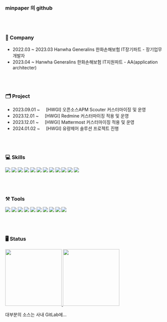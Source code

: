 ### minpaper 의 github

<br></br>
### 🏢 Company
- 2022.03 ~ 2023.03 Hanwha Generalins  한화손해보험 IT장기파트 - 장기업무 개발자
- 2023.04 ~         Hanwha Generalins  한화손해보험 IT지원파트 - AA(application architecter)

  
<br></br>
### 🗂️ Project
- 2023.09.01 ~  &nbsp;&nbsp;&nbsp;  [HWGI] 오픈소스APM Scouter 커스터마이징 및 운영
- 2023.12.01 ~  &nbsp;&nbsp;&nbsp;  [HWGI] Redmine 커스터마이징 적용 및 운영
- 2023.12.01 ~  &nbsp;&nbsp;&nbsp;  [HWGI] Mattermost 커스터마이징 적용 및 운영
- 2024.01.02 ~  &nbsp;&nbsp;&nbsp;  [HWGI] 유량제어 솔루션 프로젝트 진행
  
<br></br>

### 💻 Skills
<span>
<img src="https://img.shields.io/badge/Java-ED8B00?style=for-the-badge&logo=openjdk&logoColor=white"/>
<img src="https://img.shields.io/badge/Spring-6DB33F?style=for-the-badge&logo=spring&logoColor=white"/>
<img src="https://img.shields.io/badge/Javascript-F7DF1E?style=for-the-badge&logo=javascript&logoColor=white"/>
<img src="https://img.shields.io/badge/React-61DAFB?style=for-the-badge&logo=react&logoColor=white"/>
<img src="https://img.shields.io/badge/jquery-0769AD?style=for-the-badge&logo=jquery&logoColor=white">
<img src="https://img.shields.io/badge/html5-E34F26?style=for-the-badge&logo=html5&logoColor=white">
<img src="https://img.shields.io/badge/css-1572B6?style=for-the-badge&logo=css3&logoColor=white">
<img src="https://img.shields.io/badge/Ruby-CC342D?style=for-the-badge&logo=ruby&logoColor=white"/>
<img src="https://img.shields.io/badge/Rubygems-E9573F?style=for-the-badge&logo=rubygems&logoColor=white"/>
<img src="https://img.shields.io/badge/dart-0175C2?style=for-the-badge&logo=dart&logoColor=white"/> 
<img src="https://img.shields.io/badge/flutter-02569B?style=for-the-badge&logo=flutter&logoColor=white"/>   
<img src="https://img.shields.io/badge/oracle-F80000?style=for-the-badge&logo=oracle&logoColor=white">
</span>

<br></br> 

### ⚒️ Tools
<span>
<img src="https://img.shields.io/badge/Git-F05032?style=for-the-badge&logo=git&logoColor=white"/>  
<img src="https://img.shields.io/badge/gitlab-FC6D26?style=for-the-badge&logo=gitlab&logoColor=white">
<img src="https://img.shields.io/badge/VScode-007ACC?style=for-the-badge&logo=visualstudiocode&logoColor=white"/>  
<img src="https://img.shields.io/badge/Raspberrypi-A22846?style=for-the-badge&logo=raspberrypi&logoColor=white"/>
<img src="https://img.shields.io/badge/eclipse-2C2255?style=for-the-badge&logo=eclipseide&logoColor=white"/>
<img src="https://img.shields.io/badge/linux-FCC624?style=for-the-badge&logo=linux&logoColor=white"/>
<img src="https://img.shields.io/badge/docker-2496ED?style=for-the-badge&logo=docker&logoColor=white">
<img src="https://img.shields.io/badge/portainer-13BEF9?style=for-the-badge&logo=portainer&logoColor=white">
<img src="https://img.shields.io/badge/harbor-60B932?style=for-the-badge&logo=harbor&logoColor=white">
<img src="https://img.shields.io/badge/kubernetes-326CE5?style=for-the-badge&logo=kubernetes&logoColor=white">
</span>

<br></br>

### 🖥️ Status
<p>
    <a href="https://github.com/anuraghazra/github-readme-stats">
    <img height="180px" src="https://github-readme-stats.vercel.app/api?username=ksnero34&show_icons=true&theme=vue&bg_color=FFFFFF,FFFFFF,FFFFFF,FFFFFF,FFFFFF,FFFFFF,ccf7c9,ccf7c9,ccf7c9,ccf7c9&icon_color=FFFFFF&border_color=39de94" />
    </a> 
    <a href="https://github.com/anuraghazra/convoychat">
    <img  height="180px" src="https://github-readme-stats.vercel.app/api/top-langs/?username=ksnero34&layout=compact&title_color=4ABB88&border_color=39de94" />
    </a></p>


대부분의 소스는 사내 GitLab에...
